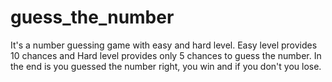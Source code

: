 # guess_the_number
It's a number guessing game with easy and hard level. Easy level provides 10 chances and Hard level provides only 5 chances to guess the number. In the end is you guessed the number right, you win and if you don't you lose.

